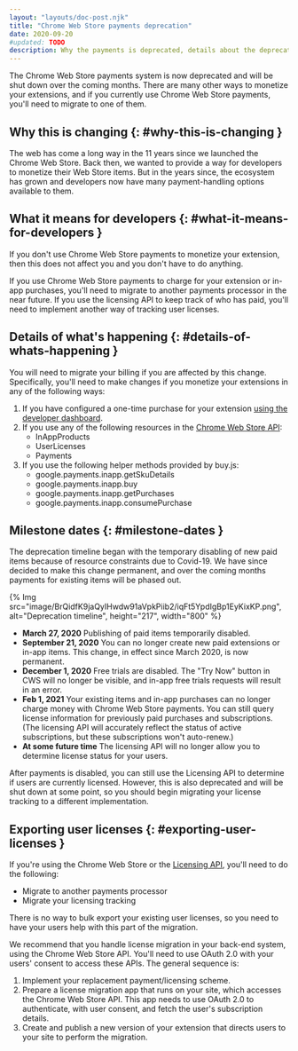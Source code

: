 ```yaml
---
layout: "layouts/doc-post.njk"
title: "Chrome Web Store payments deprecation"
date: 2020-09-20
#updated: TODO
description: Why the payments is deprecated, details about the deprecation timeline, and more.
---
```


The Chrome Web Store payments system is now deprecated and will be shut down over the coming months.
There are many other ways to monetize your extensions, and if you currently use Chrome Web Store
payments, you'll need to migrate to one of them.

## Why this is changing {: #why-this-is-changing }

The web has come a long way in the 11 years since we launched the Chrome Web Store. Back then, we
wanted to provide a way for developers to monetize their Web Store items. But in the years since,
the ecosystem has grown and developers now have many payment-handling options available to them.

## What it means for developers {: #what-it-means-for-developers }

If you don't use Chrome Web Store payments to monetize your extension, then this does not affect you
and you don't have to do anything.

If you use Chrome Web Store payments to charge for your extension or in-app purchases, you'll need
to migrate to another payments processor in the near future. If you use the licensing API to keep
track of who has paid, you'll need to implement another way of tracking user licenses.

## Details of what's happening {: #details-of-whats-happening }

You will need to migrate your billing if you are affected by this change. Specifically, you'll need
to make changes if you monetize your extensions in any of the following ways:

1.  If you have configured a one-time purchase for your extension [using the developer
    dashboard][1].
2.  If you use any of the following resources in the [Chrome Web Store API][2]:
    - InAppProducts
    - UserLicenses
    - Payments
3.  If you use the following helper methods provided by buy.js:
    - google.payments.inapp.getSkuDetails
    - google.payments.inapp.buy
    - google.payments.inapp.getPurchases
    - google.payments.inapp.consumePurchase

## Milestone dates {: #milestone-dates }

The deprecation timeline began with the temporary disabling of new paid items because of resource
constraints due to Covid-19. We have since decided to make this change permanent, and over the
coming months payments for existing items will be phased out.

{% Img src="image/BrQidfK9jaQyIHwdw91aVpkPiib2/iqFt5YpdIgBp1EyKixKP.png", alt="Deprecation timeline", height="217", width="800" %}

- **March 27, 2020** Publishing of paid items temporarily disabled.
- **September 21, 2020** You can no longer create new paid extensions or in-app items. This change,
  in effect since March 2020, is now permanent.
- **December 1, 2020** Free trials are disabled. The "Try Now" button in CWS will no longer be
  visible, and in-app free trials requests will result in an error.
- **Feb 1, 2021** Your existing items and in-app purchases can no longer charge money with Chrome
  Web Store payments. You can still query license information for previously paid purchases and
  subscriptions. (The licensing API will accurately reflect the status of active subscriptions, but
  these subscriptions won't auto-renew.)
- **At some future time** The licensing API will no longer allow you to determine license status for
  your users.

After payments is disabled, you can still use the Licensing API to determine if users are currently
licensed. However, this is also deprecated and will be shut down at some point, so you should begin
migrating your license tracking to a different implementation.

## Exporting user licenses {: #exporting-user-licenses }

If you're using the Chrome Web Store or the [Licensing API][3], you'll need to do the following:

- Migrate to another payments processor
- Migrate your licensing tracking

There is no way to bulk export your existing user licenses, so you need to have your users help with
this part of the migration.

We recommend that you handle license migration in your back-end system, using the Chrome Web Store
API. You'll need to use OAuth 2.0 with your users' consent to access these APIs. The general
sequence is:

1.  Implement your replacement payment/licensing scheme.
2.  Prepare a license migration app that runs on your site, which accesses the Chrome Web Store API.
    This app needs to use OAuth 2.0 to authenticate, with user consent, and fetch the user's
    subscription details.
3.  Create and publish a new version of your extension that directs users to your site to perform
    the migration.

[1]: /docs/webstore/one_time_payments/#using-otps
[2]: /docs/webstore/api_index/
[3]: /docs/webstore/api_index/
